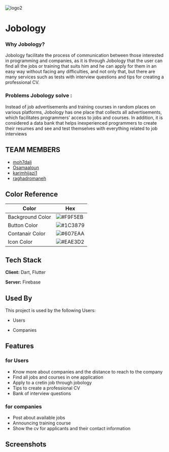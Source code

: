 ![logo2](https://user-images.githubusercontent.com/70016377/202569710-885c11b8-ed51-42a1-9c4d-09297bd731c5.png)
# Jobology

### Why Jobology?
Jobology facilitate the process of communication between those interested in programming and companies, as it is through Jobology that the user can find all the jobs or training that suits him and he can apply for them in an easy way without facing any difficulties, and not only that, but there are many services such as tests with interview questions and tips for creating a professional CV.

### Problems Jobology solve :
Instead of job advertisements and training courses in random places on various platforms, Jobology has one place that collects all advertisements, which facilitates programmers' access to jobs and courses. In addition, it is considered a data bank that helps inexperienced programmers to create their resumes and see and test themselves with everything related to job interviews



## TEAM MEMBERS

 - [moh7dali](https://github.com/moh7dali)
 - [Osamaaloun](https://github.com/Osamaaloun)
 - [karimhijazi1](https://github.com/karimhijazi1)
 - [raghadromaneh](https://github.com/raghadromaneh1)




## Color Reference

| Color             | Hex                                                                |
| ----------------- | ------------------------------------------------------------------ |
| Background Color | ![#F9F5EB]([https://via.placeholder.com/15/F7F7F7?text=+](https://colorhunt.co/palette/1c3879607eaaeae3d2f9f5eb)) |
| Button Color | ![#1C3879]([https://via.placeholder.com/15/1C3879?text=+](https://colorhunt.co/palette/1c3879607eaaeae3d2f9f5eb))|
| Contanair Color | ![#607EAA]([https://via.placeholder.com/15/607EAA?text=+](https://colorhunt.co/palette/1c3879607eaaeae3d2f9f5eb)) |
| Icon Color | ![#EAE3D2]([https://via.placeholder.com/15/EAE3D2?text=+](https://colorhunt.co/palette/1c3879607eaaeae3d2f9f5eb))|


## Tech Stack

**Client:** Dart, Flutter

**Server:** Firebase


## Used By

This project is used by the following Users:

- Users

- Companies


## Features
### for Users
- Know more about companies and the distance to reach to the company
- Find all jobs and courses in one application
- Apply to a cretin job through jobology
- Tips to create a professional CV
- Bank of interview questions

### for companies
- Post about available jobs
- Announcing training course
- Show the cv for applicants and their contact information



## Screenshots



